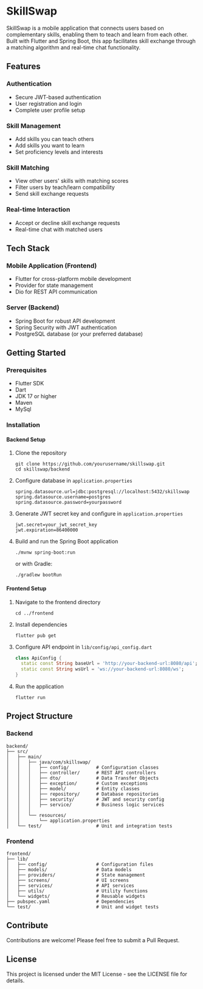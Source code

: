 # SkillSwap

SkillSwap is a mobile application that connects users based on complementary skills, enabling them to teach and learn from each other. Built with Flutter and Spring Boot, this app facilitates skill exchange through a matching algorithm and real-time chat functionality.

## Features

### Authentication
- Secure JWT-based authentication
- User registration and login
- Complete user profile setup

### Skill Management
- Add skills you can teach others
- Add skills you want to learn
- Set proficiency levels and interests

### Skill Matching
- View other users' skills with matching scores
- Filter users by teach/learn compatibility
- Send skill exchange requests

### Real-time Interaction
- Accept or decline skill exchange requests
- Real-time chat with matched users

## Tech Stack

### Mobile Application (Frontend)
- Flutter for cross-platform mobile development
- Provider for state management
- Dio for REST API communication


### Server (Backend)
- Spring Boot for robust API development
- Spring Security with JWT authentication
- PostgreSQL database (or your preferred database)

## Getting Started

### Prerequisites
- Flutter SDK 
- Dart 
- JDK 17 or higher
- Maven 
- MySql 

### Installation

#### Backend Setup
1. Clone the repository
   ```
   git clone https://github.com/yourusername/skillswap.git
   cd skillswap/backend
   ```

2. Configure database in `application.properties`
   ```
   spring.datasource.url=jdbc:postgresql://localhost:5432/skillswap
   spring.datasource.username=postgres
   spring.datasource.password=yourpassword
   ```

3. Generate JWT secret key and configure in `application.properties`
   ```
   jwt.secret=your_jwt_secret_key
   jwt.expiration=86400000
   ```

4. Build and run the Spring Boot application
   ```
   ./mvnw spring-boot:run
   ```
   or with Gradle:
   ```
   ./gradlew bootRun
   ```

#### Frontend Setup
1. Navigate to the frontend directory
   ```
   cd ../frontend
   ```

2. Install dependencies
   ```
   flutter pub get
   ```

3. Configure API endpoint in `lib/config/api_config.dart`
   ```dart
   class ApiConfig {
     static const String baseUrl = 'http://your-backend-url:8080/api';
     static const String wsUrl = 'ws://your-backend-url:8080/ws';
   }
   ```

4. Run the application
   ```
   flutter run
   ```

## Project Structure

### Backend
```
backend/
├── src/
│   ├── main/
│   │   ├── java/com/skillswap/
│   │   │   ├── config/          # Configuration classes
│   │   │   ├── controller/      # REST API controllers
│   │   │   ├── dto/             # Data Transfer Objects
│   │   │   ├── exception/       # Custom exceptions
│   │   │   ├── model/           # Entity classes
│   │   │   ├── repository/      # Database repositories
│   │   │   ├── security/        # JWT and security config
│   │   │   ├── service/         # Business logic services
│   │   │  
│   │   └── resources/
│   │       └── application.properties
│   └── test/                    # Unit and integration tests
```

### Frontend
```
frontend/
├── lib/
│   ├── config/                  # Configuration files
│   ├── models/                  # Data models
│   ├── providers/               # State management
│   ├── screens/                 # UI screens
│   ├── services/                # API services
│   ├── utils/                   # Utility functions
│   └── widgets/                 # Reusable widgets
├── pubspec.yaml                 # Dependencies
└── test/                        # Unit and widget tests
```

## Contribute
Contributions are welcome! Please feel free to submit a Pull Request.

## License
This project is licensed under the MIT License - see the LICENSE file for details.
